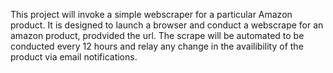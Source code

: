 This project will invoke a simple webscraper for a particular Amazon product. It is designed to launch a browser and conduct a webscrape for an amazon product, prodvided the url. The scrape will be automated to be conducted every 12 hours and relay any change in the availibility of the product via email notifications.
